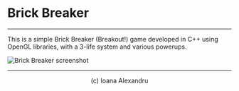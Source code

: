 # Brick Breaker
***
This is a simple Brick Breaker (Breakout!) game developed in C++ using OpenGL libraries, with a 3-life system and various powerups.

![Brick Breaker screenshot](https://image.ibb.co/i9G37f/brickbreaker2.png)

***
<p align="center">(c) Ioana Alexandru</p>